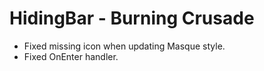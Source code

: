 # HidingBar - Burning Crusade

* Fixed missing icon when updating Masque style.
* Fixed OnEnter handler.